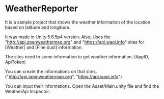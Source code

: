 # WeatherReporter

It is a sample project that shows the weather information of the location based on latitude and longitude.

It was made in Unity 5.6.5p4 version.
Also, Uses the "http://api.openweathermap.org" and "https://api.waqi.info" sites for [Weather] and [Fine dust] information.

The sites need to some information to get weather information. (AppID, ApiToken)

You can create the informations on that sites. ("http://api.openweathermap.org", "https://api.waqi.info")

You can input their informations. Open the Asset/Main.unity file and find the WeatherApi Inspector.
